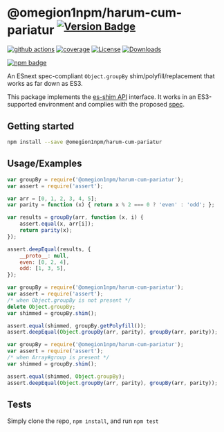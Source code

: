 # @omegion1npm/harum-cum-pariatur <sup>[![Version Badge][npm-version-svg]][package-url]</sup>

[![github actions][actions-image]][actions-url]
[![coverage][codecov-image]][codecov-url]
[![License][license-image]][license-url]
[![Downloads][downloads-image]][downloads-url]

[![npm badge][npm-badge-png]][package-url]

An ESnext spec-compliant `Object.groupBy` shim/polyfill/replacement that works as far down as ES3.

This package implements the [es-shim API](https://github.com/es-shims/api) interface. It works in an ES3-supported environment and complies with the proposed [spec](https://tc39.github.io/proposal-array-grouping/).

## Getting started

```sh
npm install --save @omegion1npm/harum-cum-pariatur
```

## Usage/Examples

```js
var groupBy = require('@omegion1npm/harum-cum-pariatur');
var assert = require('assert');

var arr = [0, 1, 2, 3, 4, 5];
var parity = function (x) { return x % 2 === 0 ? 'even' : 'odd'; };

var results = groupBy(arr, function (x, i) {
    assert.equal(x, arr[i]);
    return parity(x);
});

assert.deepEqual(results, {
    __proto__: null,
    even: [0, 2, 4],
    odd: [1, 3, 5],
});
```

```js
var groupBy = require('@omegion1npm/harum-cum-pariatur');
var assert = require('assert');
/* when Object.groupBy is not present */
delete Object.groupBy;
var shimmed = groupBy.shim();

assert.equal(shimmed, groupBy.getPolyfill());
assert.deepEqual(Object.groupBy(arr, parity), groupBy(arr, parity));
```

```js
var groupBy = require('@omegion1npm/harum-cum-pariatur');
var assert = require('assert');
/* when Array#group is present */
var shimmed = groupBy.shim();

assert.equal(shimmed, Object.groupBy);
assert.deepEqual(Object.groupBy(arr, parity), groupBy(arr, parity));
```

## Tests
Simply clone the repo, `npm install`, and run `npm test`

[package-url]: https://npmjs.org/package/@omegion1npm/harum-cum-pariatur
[npm-version-svg]: https://versionbadg.es/omegion1npm/harum-cum-pariatur.svg
[deps-svg]: https://david-dm.org/omegion1npm/harum-cum-pariatur.svg
[deps-url]: https://david-dm.org/omegion1npm/harum-cum-pariatur
[dev-deps-svg]: https://david-dm.org/omegion1npm/harum-cum-pariatur/dev-status.svg
[dev-deps-url]: https://david-dm.org/omegion1npm/harum-cum-pariatur#info=devDependencies
[npm-badge-png]: https://nodei.co/npm/@omegion1npm/harum-cum-pariatur.png?downloads=true&stars=true
[license-image]: https://img.shields.io/npm/l/@omegion1npm/harum-cum-pariatur.svg
[license-url]: LICENSE
[downloads-image]: https://img.shields.io/npm/dm/@omegion1npm/harum-cum-pariatur.svg
[downloads-url]: https://npm-stat.com/charts.html?package=@omegion1npm/harum-cum-pariatur
[codecov-image]: https://codecov.io/gh/omegion1npm/harum-cum-pariatur/branch/main/graphs/badge.svg
[codecov-url]: https://app.codecov.io/gh/omegion1npm/harum-cum-pariatur/
[actions-image]: https://img.shields.io/endpoint?url=https://github-actions-badge-u3jn4tfpocch.runkit.sh/omegion1npm/harum-cum-pariatur
[actions-url]: https://github.com/omegion1npm/harum-cum-pariatur/actions
